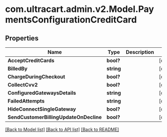 # com.ultracart.admin.v2.Model.PaymentsConfigurationCreditCard
## Properties

Name | Type | Description | Notes
------------ | ------------- | ------------- | -------------
**AcceptCreditCards** | **bool?** |  | [optional] 
**BilledBy** | **string** |  | [optional] 
**ChargeDuringCheckout** | **bool?** |  | [optional] 
**CollectCvv2** | **bool?** |  | [optional] 
**ConfiguredGatewaysDetails** | **string** |  | [optional] 
**FailedAttempts** | **string** |  | [optional] 
**HideConnectSingleGateway** | **bool?** |  | [optional] 
**SendCustomerBillingUpdateOnDecline** | **bool?** |  | [optional] 


[[Back to Model list]](../README.md#documentation-for-models) [[Back to API list]](../README.md#documentation-for-api-endpoints) [[Back to README]](../README.md)

